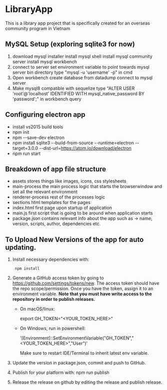 # LibraryApp
This is a library app project that is specifically created for an overseas community program in Vietnam

## MySQL Setup (exploring sqlite3 for now)
1. download mysql installer
	install mysql shell
	install mysql community server
	install mysql workbench
2. connect to server
	set environment variable to point towards mysql server bin directory
	type "mysql -u 'username' -p" in cmd
3. Open workbench
	create database from datadump
	connect to mysql server
4. Make mysql8 compatible with sequelize
	type "ALTER USER 'root'@'localhost' IDENTIFIED WITH mysql_native_password BY 'password';" in workbench query

## Configuring electron app
- install vs2015 build tools
- npm init
- npm --save-dev electron
- npm install sqlite3 --build-from-source --runtime=electron --target=3.0.0 --dist-url=https://atom.io/download/electron
- npm run start

## Breakdown of app file structure
- assets
	stores things like images, icons, css stylesheets
- main-process
	the main process logic that starts the browserwindow and set all the relevant environment
- renderer-process
	rest of the processes logic
- sections
	html templates for the pages
- index.html
	first page upon startup of application
- main.js
	first script that is going to be around when application starts
- package.json
	contains relevant info about the app such as -> name, version, scripts, author, dependencies etc.



## To Upload New Versions of the app for auto updating.
1. Install necessary dependencies with:

		npm install

2. Generate a GitHub access token by going to https://github.com/settings/tokens/new. The access token should have the repo scope/permission. Once you have the token, assign it to an environment variable.
**Note that you must have write access to the repository in order to publish releases.**

	- On macOS/linux:

		 export GH_TOKEN="<YOUR_TOKEN_HERE>"
	 
	- On Windows, run in powershell:

 		'[Environment]::SetEnvironmentVariable("GH_TOKEN","<YOUR_TOKEN_HERE>","User")'
		
		Make sure to restart IDE/Terminal to inherit latest env variable.

3. Update the version in package.json, commit and push to GitHub.

4. Publish for your platform with:
npm run publish

5. Release the release on github by editing the release and publish release.
